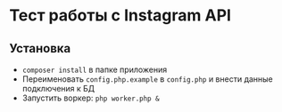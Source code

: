 # Тест работы с Instagram API

## Установка
* `composer install` в папке приложения
* Переименовать `config.php.example` в `config.php` и внести данные подключения к БД
* Запустить воркер: `php worker.php & `